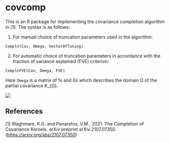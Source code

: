 # covcomp
This is an R package for implementing the covariance completion algorithm in [1].
The syntax is as follows:
1. For manual choice of truncation parameters used in the algorithm:
```
Compln(Cov, Omega, VectorOfTuning) 
```
2. For automatic choice of truncation parameters in accordance with the fraction of variance explained (FVE) criterion:
```
ComplnFVE(Cov, Omega, FVE) 
```
Here `Omega` is a matrix of 1s and 0s which describes the domain Ω of the partial covariance K_{Ω}.

<img src="https://render.githubusercontent.com/render/math?math=e^{i \pi} = -1">


## References
<a id="1">[1]</a> 
Waghmare, K.G. and Panaretos, V.M., 2021. The Completion of Covariance Kernels. arXiv preprint arXiv:2107.07350. (https://arxiv.org/abs/2107.07350)
